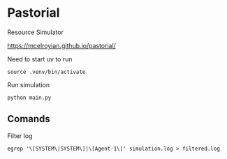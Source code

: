  # Pastorial
 Resource Simulator

 https://mcelroyian.github.io/pastorial/

Need to start uv to run
```
source .venv/bin/activate
```

Run simulation
```
python main.py
```

 ## Comands

 Filter log
 ```
 egrep '\[SYSTEM\|SYSTEM\]|\[Agent-1\|' simulation.log > filtered.log
 ```